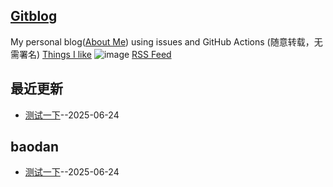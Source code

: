 ## [Gitblog](https://enderTree.github.io/gitblog/)
My personal blog([About Me](xxx)) using issues and GitHub Actions (随意转载，无需署名)
[Things I like](xxx)
![image](https://github.com/user-attachments/assets/a168bf11-661e-4566-b042-7fc9544de528)
[RSS Feed](https://raw.githubusercontent.com/enderTree/gitblog/master/feed.xml)

## 最近更新
- [测试一下](https://github.com/enderTree/gitblog/issues/2)--2025-06-24
## baodan

- [测试一下](https://github.com/enderTree/gitblog/issues/2)--2025-06-24
